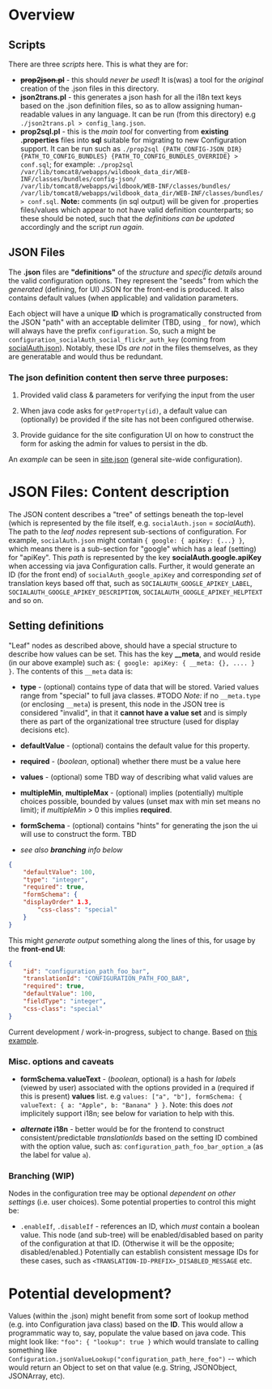 # Overview

## Scripts

There are three _scripts_ here.  This is what they are for:

* ~~**prop2json.pl**~~ - this should _never be used_!  It is(was) a tool for the _original_ creation of the .json files in this directory.
* **json2trans.pl** - this generates a json hash for all the i18n text keys based on the .json definition files, so as to allow assigning human-readable values in any language.  It can be run (from this directory) e.g `./json2trans.pl > config_lang.json`.
* **prop2sql.pl** - this is the _main tool_ for converting from **existing .properties** files into **sql** suitable for migrating to new Configuration support.  It can be run such as `./prop2sql {PATH_CONFIG-JSON_DIR} {PATH_TO_CONFIG_BUNDLES} {PATH_TO_CONFIG_BUNDLES_OVERRIDE} > conf.sql`; for example: `./prop2sql  /var/lib/tomcat8/webapps/wildbook_data_dir/WEB-INF/classes/bundles/config-json/  /var/lib/tomcat8/webapps/wildbook/WEB-INF/classes/bundles/  /var/lib/tomcat8/webapps/wildbook_data_dir/WEB-INF/classes/bundles/ > conf.sql`.  **Note:** comments (in sql output) will be given for .properties files/values which appear to not have valid definition counterparts; so these should be noted, such that the _definitions can be updated_ accordingly and the script _run again_.

## JSON Files

The **.json** files are **"definitions"** of the _structure_ and _specific details_ around the valid configuration options.
They represent the "seeds" from which the _generated_ (defining, for UI) JSON for the front-end is produced.  It also contains
default values (when applicable) and validation parameters.

Each object will have a unique **ID** which is programatically constructed from the JSON "path" with an acceptable
delimiter (TBD, using `_` for now), which will always have the prefix `configuration`.
So, such a might be `configuration_socialAuth_social_flickr_auth_key` (coming from [socialAuth.json](socialAuth.json)). Notably, these IDs _are not_ in the
files themselves, as they are generatable and would thus be redundant.

### The json definition content then serve three purposes:

1. Provided valid class & parameters for verifying the input from the user

2. When java code asks for `getProperty(id)`, a default value can (optionally) be provided if the site has not been configured otherwise.

3. Provide guidance for the site configuration UI on how to construct the form for asking the admin for values to persist in the db.

An _example_ can be seen in [site.json](site.json) (general site-wide configuration).

# JSON Files: Content description 

The JSON content describes a "tree" of settings beneath the top-level (which is represented by the file itself, e.g. `socialAuth.json` = _socialAuth_).  The path to the _leaf nodes_ represent sub-sections of configuration.  For example, `socialAuth.json` might contain `{ google: { apiKey: {...} }`, which means there is a sub-section for "google" which has a leaf (setting) for "apiKey".  This _path_ is represented by the key **socialAuth.google.apiKey** when accessing via java Configuration calls.  Further, it would generate an ID (for the front end) of `socialAuth_google_apiKey` and corresponding _set_ of translation keys based off that, such as `SOCIALAUTH_GOOGLE_APIKEY_LABEL`, `SOCIALAUTH_GOOGLE_APIKEY_DESCRIPTION`, `SOCIALAUTH_GOOGLE_APIKEY_HELPTEXT` and so on.

## Setting definitions

"Leaf" nodes as described above, should have a special structure to describe how values can be set.  This has the key **__meta**, and would reside (in our above example) such as: `{ google: apiKey: { __meta: {}, .... } }`.  The contents of this `__meta` data is:

* **type** - (optional) contains type of data that will be stored.  Varied values range from "special" to full java classes.  #TODO
  _Note:_ if no `__meta.type` (or enclosing `__meta`) is present, this node in the JSON tree is considered "invalid", in that it **cannot have a value set** and
  is simply there as part of the organizational tree structure (used for display decisions etc).

* **defaultValue** - (optional) contains the default value for this property.

* **required** - (_boolean_, optional) whether there must be a value here

* **values** - (optional) some TBD way of describing what valid values are

* **multipleMin**, **multipleMax** - (optional) implies (potentially) multiple choices possible, bounded by values (unset max with min set means no limit); if _multipleMin_ > 0 this implies **required**.

* **formSchema** - (optional) contains "hints" for generating the json the ui will use to construct the form. TBD

* _see also **branching** info below_

```json
{
    "defaultValue": 100,
    "type": "integer",
    "required": true,
    "formSchema": {
	"displayOrder" 1.3,
        "css-class": "special"
    }
}
```
This might _generate output_ something along the lines of this, for usage by the **front-end UI**:

```json
{
    "id": "configuration_path_foo_bar",
    "translationId": "CONFIGURATION_PATH_FOO_BAR",
    "required": true,
    "defaultValue": 100,
    "fieldType": "integer",
    "css-class": "special"
}
```

Current development / work-in-progress, subject to change.  Based on [this example](https://github.com/WildbookOrg/wildbook-frontend/blob/master/src/constants/userSchema.js).

### Misc. options and caveats

* **formSchema.valueText** - (_boolean_, optional) is a hash for _labels_ (viewed by user) associated with the options provided in a (required if this is present) **values** list.  e.g `values: ["a", "b"], formSchema: { valueText: { a: "Apple", b: "Banana" } }`.  Note: this does _not_ implicitely support i18n; see below for variation to help with this.

* **_alternate_ i18n** - better would be for the frontend to construct consistent/predictable _translationIds_ based on the setting ID combined
with the option value, such as: `configuration_path_foo_bar_option_a` (as the label for value `a`).

### Branching (WIP)

Nodes in the configuration tree may be optional _dependent on other settings_ (i.e. user choices).  Some potential properties to control this might be:

* `.enableIf`, `.disableIf` - references an ID, which _must_ contain a boolean value.  This node (and sub-tree) will be enabled/disabled based on parity
of the configuration at that ID.  (Otherwise it will be the opposite; disabled/enabled.)  Potentially can establish consistent message IDs for these cases, such as `<TRANSLATION-ID-PREFIX>_DISABLED_MESSAGE` etc.


# Potential development?

Values (within the .json) might benefit from some sort of lookup method (e.g. into Configuration java class) based on the **ID**.
This would allow a programmatic way to, say, populate the value based on java code.
This might look like: `"foo": { "lookup": true }` which would translate to calling something like `Configuration.jsonValueLookup("configuration_path_here_foo")` --
which would return an Object to set on that value (e.g. String, JSONObject, JSONArray, etc).

